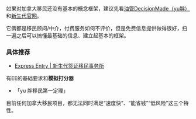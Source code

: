 如果对加拿大移民还没有基本的概念框架，建议先看[油管DecisionMade（yu胖）](https://www.youtube.com/c/DecisionMade)和[新生代官网](https://eoivisa.com/)。

它俩都是移民顾问/中介，付费服务如何不评价，但是免费信息提供做得很好，扫一遍之后可以搞懂最基础的信息、建立起基本的框架。

### 具体推荐

- [Express Entry | 新生代签证移民事务所](https://eoivisa.com/ee/)

有EE的基础要求和**模拟打分器**



- 「yu 胖移民第一定理」

目前任何加拿大移民项目，都无法同时满足“速度快”、“能省钱”“低风险”这三个特性。

